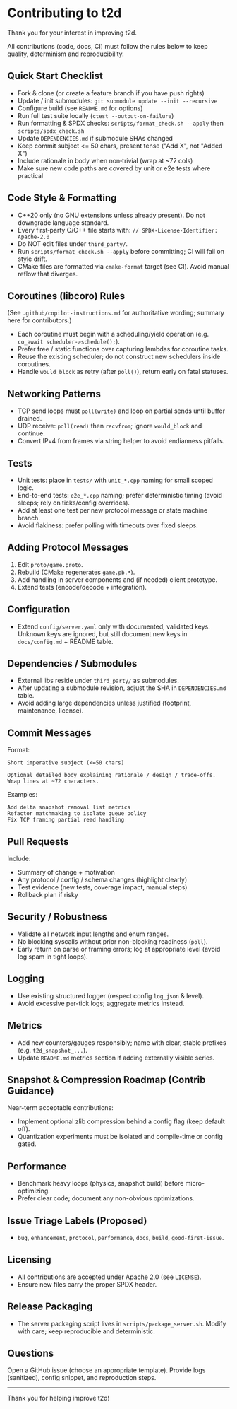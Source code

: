 # Contributing to t2d

Thank you for your interest in improving t2d.

All contributions (code, docs, CI) must follow the rules below to keep quality, determinism and reproducibility.

## Quick Start Checklist
- Fork & clone (or create a feature branch if you have push rights)
- Update / init submodules: `git submodule update --init --recursive`
- Configure build (see `README.md` for options)
- Run full test suite locally (`ctest --output-on-failure`)
- Run formatting & SPDX checks: `scripts/format_check.sh --apply` then `scripts/spdx_check.sh`
- Update `DEPENDENCIES.md` if submodule SHAs changed
- Keep commit subject <= 50 chars, present tense ("Add X", not "Added X")
- Include rationale in body when non‑trivial (wrap at ~72 cols)
- Make sure new code paths are covered by unit or e2e tests where practical

## Code Style & Formatting
- C++20 only (no GNU extensions unless already present). Do not downgrade language standard.
- Every first‑party C/C++ file starts with: `// SPDX-License-Identifier: Apache-2.0`
- Do NOT edit files under `third_party/`.
- Run `scripts/format_check.sh --apply` before committing; CI will fail on style drift.
- CMake files are formatted via `cmake-format` target (see CI). Avoid manual reflow that diverges.

## Coroutines (libcoro) Rules
(See `.github/copilot-instructions.md` for authoritative wording; summary here for contributors.)
- Each coroutine must begin with a scheduling/yield operation (e.g. `co_await scheduler->schedule();`).
- Prefer free / static functions over capturing lambdas for coroutine tasks.
- Reuse the existing scheduler; do not construct new schedulers inside coroutines.
- Handle `would_block` as retry (after `poll()`), return early on fatal statuses.

## Networking Patterns
- TCP send loops must `poll(write)` and loop on partial sends until buffer drained.
- UDP receive: `poll(read)` then `recvfrom`; ignore `would_block` and continue.
- Convert IPv4 from frames via string helper to avoid endianness pitfalls.

## Tests
- Unit tests: place in `tests/` with `unit_*.cpp` naming for small scoped logic.
- End-to-end tests: `e2e_*.cpp` naming; prefer deterministic timing (avoid sleeps; rely on ticks/config overrides).
- Add at least one test per new protocol message or state machine branch.
- Avoid flakiness: prefer polling with timeouts over fixed sleeps.

## Adding Protocol Messages
1. Edit `proto/game.proto`.
2. Rebuild (CMake regenerates `game.pb.*`).
3. Add handling in server components and (if needed) client prototype.
4. Extend tests (encode/decode + integration).

## Configuration
- Extend `config/server.yaml` only with documented, validated keys. Unknown keys are ignored, but still document new keys in `docs/config.md` + README table.

## Dependencies / Submodules
- External libs reside under `third_party/` as submodules.
- After updating a submodule revision, adjust the SHA in `DEPENDENCIES.md` table.
- Avoid adding large dependencies unless justified (footprint, maintenance, license).

## Commit Messages
Format:
```
Short imperative subject (<=50 chars)

Optional detailed body explaining rationale / design / trade-offs.
Wrap lines at ~72 characters.
```
Examples:
```
Add delta snapshot removal list metrics
Refactor matchmaking to isolate queue policy
Fix TCP framing partial read handling
```

## Pull Requests
Include:
- Summary of change + motivation
- Any protocol / config / schema changes (highlight clearly)
- Test evidence (new tests, coverage impact, manual steps)
- Rollback plan if risky

## Security / Robustness
- Validate all network input lengths and enum ranges.
- No blocking syscalls without prior non-blocking readiness (`poll`).
- Early return on parse or framing errors; log at appropriate level (avoid log spam in tight loops).

## Logging
- Use existing structured logger (respect config `log_json` & level).
- Avoid excessive per-tick logs; aggregate metrics instead.

## Metrics
- Add new counters/gauges responsibly; name with clear, stable prefixes (e.g. `t2d_snapshot_...`).
- Update `README.md` metrics section if adding externally visible series.

## Snapshot & Compression Roadmap (Contrib Guidance)
Near-term acceptable contributions:
- Implement optional zlib compression behind a config flag (keep default off).
- Quantization experiments must be isolated and compile-time or config gated.

## Performance
- Benchmark heavy loops (physics, snapshot build) before micro-optimizing.
- Prefer clear code; document any non-obvious optimizations.

## Issue Triage Labels (Proposed)
- `bug`, `enhancement`, `protocol`, `performance`, `docs`, `build`, `good-first-issue`.

## Licensing
- All contributions are accepted under Apache 2.0 (see `LICENSE`).
- Ensure new files carry the proper SPDX header.

## Release Packaging
- The server packaging script lives in `scripts/package_server.sh`. Modify with care; keep reproducible and deterministic.

## Questions
Open a GitHub issue (choose an appropriate template). Provide logs (sanitized), config snippet, and reproduction steps.

---
Thank you for helping improve t2d!
